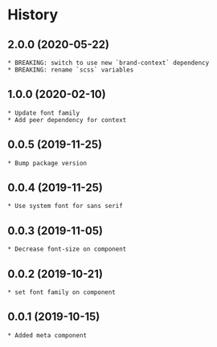 # History

## 2.0.0 (2020-05-22)
    * BREAKING: switch to use new `brand-context` dependency
	* BREAKING: rename `scss` variables

## 1.0.0 (2020-02-10)
    * Update font family
    * Add peer dependency for context   

## 0.0.5 (2019-11-25)
    * Bump package version   
    
## 0.0.4 (2019-11-25)
    * Use system font for sans serif

## 0.0.3 (2019-11-05)
    * Decrease font-size on component

## 0.0.2 (2019-10-21)
    * set font family on component

## 0.0.1 (2019-10-15)
    * Added meta component
